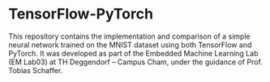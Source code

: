 # TensorFlow-PyTorch
This repository contains the implementation and comparison of a simple neural network trained on the MNIST dataset using both TensorFlow and PyTorch. It was developed as part of the Embedded Machine Learning Lab (EM Lab03) at TH Deggendorf – Campus Cham, under the guidance of Prof. Tobias Schaffer.
